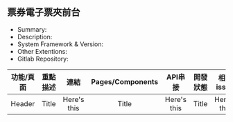 ## 票券電子票夾前台
- Summary:
- Description:
- System Framework & Version: 
- Other Extentions:
- Gitlab Repository:

| 功能/頁面 | 重點描述 | 連結  |   Pages/Components  | API串接 | 開發狀態 | 相關issue    |
| :----:      |    :----:   |   :-----:     |   :-----:     |   :-----:     |    :----:   |   :-----:     |
| Header      | Title       | Here's this   | Title       | Here's this   | Title       | Here's this   | 
